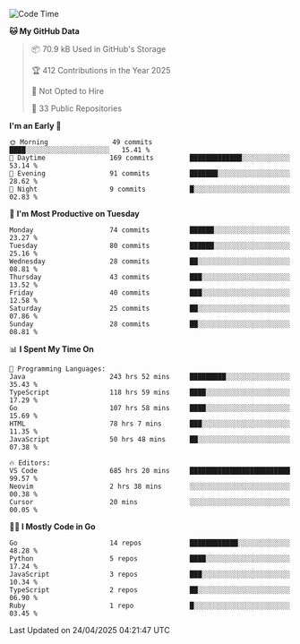 <!--START_SECTION:thansetan-waka-->
![Code Time](http://img.shields.io/badge/Code%20Time-688%20hrs%2054%20mins-blue)

**🐱 My GitHub Data** 

> 📦 70.9 kB Used in GitHub's Storage 
 > 
> 🏆 412 Contributions in the Year 2025
 > 
> 🚫 Not Opted to Hire
 > 
> 📜 33 Public Repositories 
 > 

**I'm an Early 🐤** 

```text
🌞 Morning                49 commits          ████░░░░░░░░░░░░░░░░░░░░░   15.41 % 
🌆 Daytime                169 commits         █████████████░░░░░░░░░░░░   53.14 % 
🌃 Evening                91 commits          ███████░░░░░░░░░░░░░░░░░░   28.62 % 
🌙 Night                  9 commits           █░░░░░░░░░░░░░░░░░░░░░░░░   02.83 % 
```

📅 **I'm Most Productive on Tuesday** 

```text
Monday                   74 commits          ██████░░░░░░░░░░░░░░░░░░░   23.27 % 
Tuesday                  80 commits          ██████░░░░░░░░░░░░░░░░░░░   25.16 % 
Wednesday                28 commits          ██░░░░░░░░░░░░░░░░░░░░░░░   08.81 % 
Thursday                 43 commits          ███░░░░░░░░░░░░░░░░░░░░░░   13.52 % 
Friday                   40 commits          ███░░░░░░░░░░░░░░░░░░░░░░   12.58 % 
Saturday                 25 commits          ██░░░░░░░░░░░░░░░░░░░░░░░   07.86 % 
Sunday                   28 commits          ██░░░░░░░░░░░░░░░░░░░░░░░   08.81 % 
```

📊 **I Spent My Time On** 

```text
💬 Programming Languages: 
Java                     243 hrs 52 mins     █████████░░░░░░░░░░░░░░░░   35.43 % 
TypeScript               118 hrs 59 mins     ████░░░░░░░░░░░░░░░░░░░░░   17.29 % 
Go                       107 hrs 58 mins     ████░░░░░░░░░░░░░░░░░░░░░   15.69 % 
HTML                     78 hrs 7 mins       ███░░░░░░░░░░░░░░░░░░░░░░   11.35 % 
JavaScript               50 hrs 48 mins      ██░░░░░░░░░░░░░░░░░░░░░░░   07.38 % 

🔥 Editors: 
VS Code                  685 hrs 20 mins     █████████████████████████   99.57 % 
Neovim                   2 hrs 38 mins       ░░░░░░░░░░░░░░░░░░░░░░░░░   00.38 % 
Cursor                   20 mins             ░░░░░░░░░░░░░░░░░░░░░░░░░   00.05 % 
```

**🧑‍💻 I Mostly Code in Go** 

```text
Go                       14 repos            ████████████░░░░░░░░░░░░░   48.28 % 
Python                   5 repos             ████░░░░░░░░░░░░░░░░░░░░░   17.24 % 
JavaScript               3 repos             ███░░░░░░░░░░░░░░░░░░░░░░   10.34 % 
TypeScript               2 repos             ██░░░░░░░░░░░░░░░░░░░░░░░   06.90 % 
Ruby                     1 repo              █░░░░░░░░░░░░░░░░░░░░░░░░   03.45 % 
```

Last Updated on 24/04/2025 04:21:47 UTC
<!--END_SECTION:thansetan-waka-->